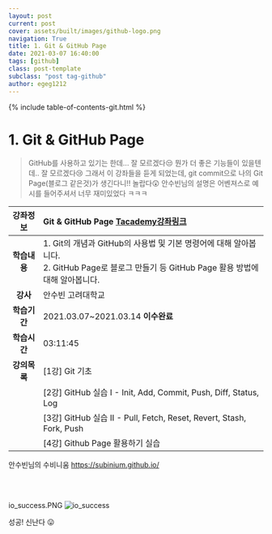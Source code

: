 ```yaml
---
layout: post
current: post
cover: assets/built/images/github-logo.png
navigation: True
title: 1. Git & GitHub Page
date: 2021-03-07 16:40:00
tags: [github]
class: post-template
subclass: "post tag-github"
author: egeg1212
---
```


{% include table-of-contents-git.html %}

# 1. Git & GitHub Page

> GitHub를 사용하고 있기는 한데... 잘 모르겠다😒
> 뭔가 더 좋은 기능들이 있을텐데.. 잘 모르겠다😢
> 그래서 이 강좌들을 듣게 되었는데,
> git commit으로 나의 Git Page(블로그 같은것)가 생긴다니!! 놀랍다😲
> 안수빈님의 설명은 어벤져스로 예시를 들어주셔서 너무 재미있었다 ㅋㅋㅋ

| **강좌정보** | Git & GitHub Page [Tacademy강좌링크](https://tacademy.skplanet.com/live/player/onlineLectureDetail.action)                                      |
| :----------: | :---------------------------------------------------------------------------------------------------------------------------------------------- |
| **학습내용** | 1. Git의 개념과 GitHub의 사용법 및 기본 명령어에 대해 알아봅니다.<br>2. GitHub Page로 블로그 만들기 등 GitHub Page 활용 방법에 대해 알아봅니다. |
|   **강사**   | 안수빈 고려대학교                                                                                                                               |
| **학습기간** | 2021.03.07~2021.03.14 **이수완료**                                                                                                              |
| **학습시간** | 03:11:45                                                                                                                                        |
| **강의목록** | [1강] Git 기초                                                                                                                                  |
|              | [2강] GitHub 실습 I - Init, Add, Commit, Push, Diff, Status, Log                                                                                |
|              | [3강] GitHub 실습 II - Pull, Fetch, Reset, Revert, Stash, Fork, Push                                                                            |
|              | [4강] Github Page 활용하기 실습                                                                                                                 |

안수빈님의 수비니움 <https://subinium.github.io/>

<br><br>

io_success.PNG
![io_success](https://github.com/EGEG1212/egeg1212.github.io/blob/main/_img/2021-03-17-git.PNG)

성공! 신난다 😛
